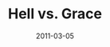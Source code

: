 ---
layout: message
category: message
series: "Heavy-Weights"
title: "Hell vs. Grace"
date: 2011-03-05
audio-description: "It is the time of year when we all make our lists. What are we hoping to get? "
audio: "http://www.crossroads.net/audio/2001/All_I_Want_For_Christmas/All_I_Want_For_Christmas_01_Sanity_12-08-01_Wells.mp3"
audio-title: "Sanity"
audio-duration: "34&#58;51"
audio-description: "We'll be wrestling with the question of how a good God can allow people to go to hell."
audio: "http://s3.amazonaws.com/crossroadsaudiomessages/heavyweights04.mp3"
audio-title: "Hell vs. Grace"
audio-duration: "39&#58;50"
program-description: "Hell vs. Grace Program"
program: "http://www.crossroads.net/players/media/hq/03_05-06_11Program.pdf"
program-title: "Hell vs. Grace"
video-description: "We'll be wrestling with the question of how a good God can allow people to go to hell."
video-title: "Hell vs. Grace"
video: "https://s3.amazonaws.com/crossroadsvideomessages/heavyweights04.mp4"
video-poster: "https://www.crossroads.net/uploadedfiles/heavyweights04_still.jpg"
---
